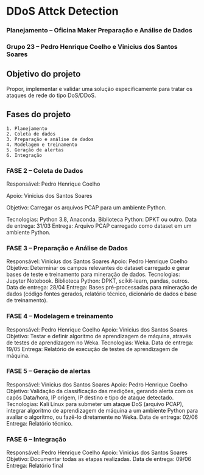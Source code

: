 # DDoS Attck Detection
### Planejamento – Oficina Maker Preparação e Análise de Dados
### Grupo 23 – Pedro Henrique Coelho e Vinicius dos Santos Soares
## Objetivo do projeto
Propor, implementar e validar uma solução especificamente para tratar os ataques de rede do tipo DoS/DDoS.
## Fases do projeto
    1. Planejamento
    2. Coleta de dados
    3. Preparação e análise de dados
    4. Modelagem e treinamento
    5. Geração de alertas
    6. Integração
### FASE 2 – Coleta de Dados
Responsável: Pedro Henrique Coelho

Apoio: Vinicius dos Santos Soares

Objetivo: Carregar os arquivos PCAP para um ambiente Python.

Tecnologias: Python 3.8, Anaconda.
Biblioteca Python: DPKT ou outro.
Data de entrega: 31/03
Entrega: Arquivo PCAP carregado como dataset em um ambiente Python.
### FASE 3 – Preparação e Análise de Dados
Responsável: Vinicius dos Santos Soares
Apoio: Pedro Henrique Coelho 
Objetivo: Determinar os campos relevantes do dataset carregado e gerar bases de teste e treinamento para mineração de dados.
Tecnologias: Jupyter Notebook.
Biblioteca Python: DPKT, scikit-learn, pandas, outros.
Data de entrega: 28/04
Entrega: Bases pré-processadas para mineração de dados (código fontes gerados, relatório técnico, dicionário de dados e base de treinamento).
### FASE 4 – Modelagem e treinamento
Responsável: Pedro Henrique Coelho
Apoio: Vinicius dos Santos Soares
Objetivo: Testar e definir algoritmo de aprendizagem de máquina, através de testes de aprendizagem no Weka.
Tecnologias: Weka.
Data de entrega: 19/05
Entrega: Relatório de execução de testes de aprendizagem de máquina.
### FASE 5 – Geração de alertas
Responsável: Vinicius dos Santos Soares 
Apoio: Pedro Henrique Coelho 
Objetivo: Validação da classificação das medições, gerando alerta com os capôs Data/hora, IP origem, IP destino e tipo de ataque detectado.
Tecnologias: Kali Linux para submeter um ataque DoS (arquivo PCAP), integrar algoritmo de aprendizagem de máquina a um ambiente Python para avaliar o algoritmo, ou fazê-lo diretamente no Weka.
Data de entrega: 02/06
Entrega: Relatório técnico.
### FASE 6 – Integração
Responsável: Pedro Henrique Coelho
Apoio: Vinicius dos Santos Soares
Objetivo: Documentar todas as etapas realizadas.
Data de entrega: 09/06
Entrega: Relatório final
